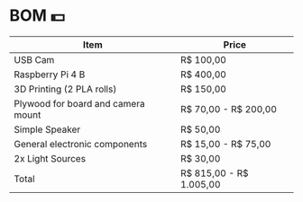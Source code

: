 # BOM 💵 

| Item                               | Price                   |
| ---------------------------------- | ----------------------- |
| USB Cam                            | R$ 100,00               |
| Raspberry Pi 4 B                   | R$ 400,00               |
| 3D Printing (2 PLA rolls)          | R$ 150,00               |
| Plywood for board and camera mount | R$ 70,00 - R$ 200,00    |
| Simple Speaker                     | R$ 50,00                |
| General electronic components      | R$ 15,00 - R$ 75,00     |
| 2x Light Sources                   | R$ 30,00                |
| Total                              | R$ 815,00 - R$ 1.005,00 |